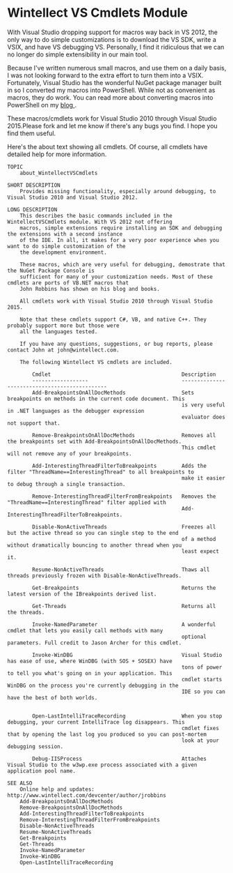 # Wintellect VS Cmdlets Module #

With Visual Studio dropping support for macros way back in VS 2012, the only way to do simple customizations is to download the VS SDK, write a VSIX, and have VS debugging VS. Personally, I find it ridiculous that we can no longer do simple extensibility in our main tool.

Because I've written numerous small macros, and use them on a daily basis, I was not looking forward to the extra effort to turn them into a VSIX. Fortunately, Visual Studio has the wonderful NuGet package manager built in so I converted my macros into PowerShell. While not as convenient as macros, they do work. You can read more about converting macros into PowerShell on my [blog ](http://www.wintellect.com/devcenter/jrobbins/using-nuget-powershell-to-replace-missing-macros-in-dev-11).

These macros/cmdlets work for Visual Studio 2010 through Visual Studio 2015.Please fork and let me know if there's any bugs you find. I hope you find them useful.

Here's the about text showing all cmdlets. Of course, all cmdlets have detailed help for more information.

	TOPIC
	    about_WintellectVSCmdlets
	    
	SHORT DESCRIPTION
	    Provides missing functionality, especially around debugging, to Visual Studio 2010 and Visual Studio 2012.
	           
	LONG DESCRIPTION
	    This describes the basic commands included in the WintellectVSCmdlets module. With VS 2012 not offering
	    macros, simple extensions require installing an SDK and debugging the extensions with a second instance
	    of the IDE. In all, it makes for a very poor experience when you want to do simple customization of the 
	    the development environment.
	    
	    These macros, which are very useful for debugging, demostrate that the NuGet Package Console is 
	    sufficient for many of your customization needs. Most of these cmdlets are ports of VB.NET macros that 
	    John Robbins has shown on his blog and books.
	    
	    All cmdlets work with Visual Studio 2010 through Visual Studio 2015.
	    
	    Note that these cmdlets support C#, VB, and native C++. They probably support more but those were
	    all the languages tested.
	
	    If you have any questions, suggestions, or bug reports, please contact John at john@wintellect.com.
	                 
	    The following Wintellect VS cmdlets are included.
	
	        Cmdlet					                        Description
	        ------------------		                        ----------------------------------------------
	        Add-BreakpointsOnAllDocMethods                  Sets breakpoints on methods in the current code document. This
	                                                        is very useful in .NET languages as the debugger expression 
	                                                        evaluator does not support that.
	                                                        
	        Remove-BreakpointsOnAllDocMethods               Removes all the breakpoints set with Add-BreakpointsOnAllDocMethods.
	                                                        This cmdlet will not remove any of your breakpoints.
	        
	        Add-InterestingThreadFilterToBreakpoints        Adds the filter "ThreadName==InterestingThread" to all breakpoints to
	                                                        make it easier to debug through a single transaction.
	                                                        
	        Remove-InterestingThreadFilterFromBreakpoints   Removes the "ThreadName==InterestingThread" filter applied with
	                                                        Add-InterestingThreadFilterToBreakpoints.
	
	        Disable-NonActiveThreads                        Freezes all but the active thread so you can single step to the end
	                                                        of a method without dramatically bouncing to another thread when you 
	                                                        least expect it.
	                                                        
	        Resume-NonActiveThreads                         Thaws all threads previously frozen with Disable-NonActiveThreads.
	
	        Get-Breakpoints                                 Returns the latest version of the IBreakpoints derived list.
	        
	        Get-Threads                                     Returns all the threads.
	        
	        Invoke-NamedParameter                           A wonderful cmdlet that lets you easily call methods with many
	                                                        optional parameters. Full credit to Jason Archer for this cmdlet.
	        
            Invoke-WinDBG                                   Visual Studio has ease of use, where WinDBG (with SOS + SOSEX) have 
                                                            tons of power to tell you what's going on in your application. This
                                                            cmdlet starts WinDBG on the process you're currently debugging in the
                                                            IDE so you can have the best of both worlds.

	                                                        
	        Open-LastIntelliTraceRecording                  When you stop debugging, your current IntelliTrace log disappears. This
	                                                        cmdlet fixes that by opening the last log you produced so you can post-mortem
	                                                        look at your debugging session.
															
			Debug-IISProcess								Attaches Visual Studio to the w3wp.exe process associated with a given application pool name.
	
	SEE ALSO
	    Online help and updates: http://www.wintellect.com/devcenter/author/jrobbins
	    Add-BreakpointsOnAllDocMethods
	    Remove-BreakpointsOnAllDocMethods
	    Add-InterestingThreadFilterToBreakpoints
	    Remove-InterestingThreadFilterFromBreakpoints
	    Disable-NonActiveThreads
	    Resume-NonActiveThreads
	    Get-Breakpoints
	    Get-Threads
	    Invoke-NamedParameter
	    Invoke-WinDBG
	    Open-LastIntelliTraceRecording
	
